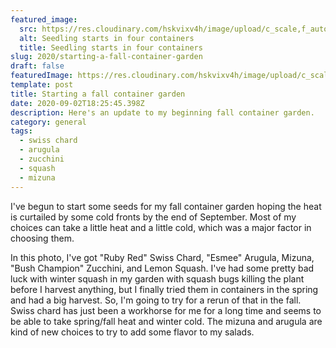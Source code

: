 ```yaml
---
featured_image:
  src: https://res.cloudinary.com/hskvixv4h/image/upload/c_scale,f_auto,q_auto,w_1000/v1599149399/fall-seedlings-43_lkebyg.jpg
  alt: Seedling starts in four containers
  title: Seedling starts in four containers
slug: 2020/starting-a-fall-container-garden
draft: false
featuredImage: https://res.cloudinary.com/hskvixv4h/image/upload/c_scale,w_1280/c_scale,f_auto,q_auto,w_1000/v1599149399/fall-seedlings-43_lkebyg.jpg
template: post
title: Starting a fall container garden
date: 2020-09-02T18:25:45.398Z
description: Here's an update to my beginning fall container garden.
category: general
tags:
  - swiss chard
  - arugula
  - zucchini
  - squash
  - mizuna
---
```

I've begun to start some seeds for my fall container garden hoping the heat is curtailed by some cold fronts by the end of September. Most of my choices can take a little heat and a little cold, which was a major factor in choosing them. 

In this photo, I've got "Ruby Red" Swiss Chard, "Esmee" Arugula, Mizuna, "Bush Champion" Zucchini, and Lemon Squash. I've had some pretty bad luck with winter squash in my garden with squash bugs killing the plant before I harvest anything, but I finally tried them in containers in the spring and had a big harvest. So, I'm going to try for a rerun of that in the fall. Swiss chard has just been a workhorse for me for a long time and seems to be able to take spring/fall heat and winter cold. The mizuna and arugula are kind of new choices to try to add some flavor to my salads.